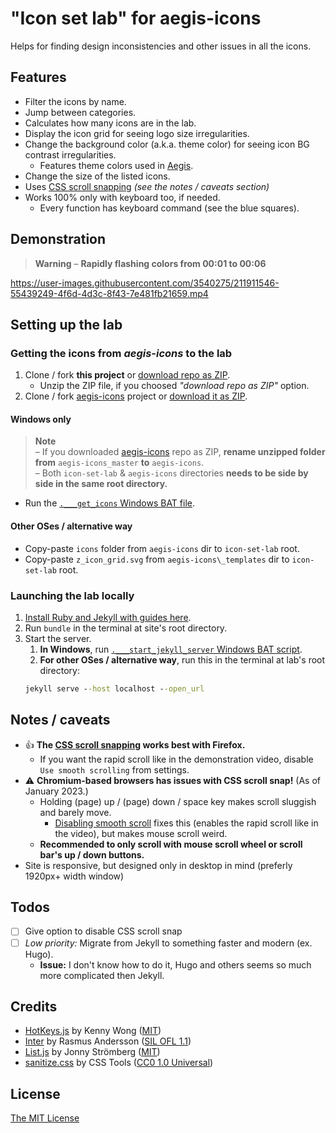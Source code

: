 # "Icon set lab" for aegis-icons

Helps for finding design inconsistencies and other issues in all the icons.

## Features

- Filter the icons by name.
- Jump between categories.
- Calculates how many icons are in the lab.
- Display the icon grid for seeing logo size irregularities.
- Change the background color (a.k.a. theme color) for seeing icon BG contrast irregularities.
  - Features theme colors used in [Aegis](https://github.com/beemdevelopment/Aegis).
- Change the size of the listed icons.
- Uses [CSS scroll snapping](https://developer.mozilla.org/en-US/docs/Web/CSS/CSS_Scroll_Snap) *(see the notes / caveats section)*
- Works 100% only with keyboard too, if needed.
  - Every function has keyboard command (see the blue squares).

## Demonstration

> **Warning** – **Rapidly flashing colors from 00:01 to 00:06**

https://user-images.githubusercontent.com/3540275/211911546-55439249-4f6d-4d3c-8f43-7e481fb21659.mp4

## Setting up the lab

### Getting the icons from *aegis-icons* to the lab

1. Clone / fork **this project** or [download repo as ZIP](https://github.com/aegis-icons/icon-set-lab/archive/refs/heads/main.zip).
   - Unzip the ZIP file, if you choosed *"download repo as ZIP"* option.
2. Clone / fork [aegis-icons](https://github.com/aegis-icons/aegis-icons) project or [download it as ZIP](https://github.com/aegis-icons/aegis-icons/archive/refs/heads/master.zip).

#### Windows only

> **Note** \
> – If you downloaded [aegis-icons](https://github.com/aegis-icons/aegis-icons) repo as ZIP, **rename unzipped folder from** `aegis-icons_master` **to** `aegis-icons`. \
> – Both `icon-set-lab` & `aegis-icons` directories **needs to be side by side in the same root directory.**

- Run the [`.___get_icons` Windows BAT file](https://github.com/aegis-icons/icon-set-lab/blob/main/.___get_icons.bat).

#### Other OSes / alternative way

- Copy-paste `icons` folder from `aegis-icons` dir to `icon-set-lab` root.
- Copy-paste `z_icon_grid.svg` from `aegis-icons\_templates` dir to `icon-set-lab` root. 

### Launching the lab locally

1. [Install Ruby and Jekyll with guides here](https://jekyllrb.com/docs/installation/#guides).
2. Run `bundle` in the terminal at site's root directory.
3. Start the server.
   1. **In Windows**, run [`.___start_jekyll_server` Windows BAT script](https://github.com/aegis-icons/icon-set-lab/blob/main/.___start_jekyll_server.bat).
   2.  **For other OSes / alternative way**, run this in the terminal at lab's root directory:
   ```cmd
   jekyll serve --host localhost --open_url
   ```

## Notes / caveats

- :thumbsup: **The [CSS scroll snapping](https://developer.mozilla.org/en-US/docs/Web/CSS/CSS_Scroll_Snap) works best with Firefox.**
  - If you want the rapid scroll like in the demonstration video, disable `Use smooth scrolling` from settings.
- :warning: **Chromium-based browsers has issues with CSS scroll snap!** (As of January 2023.)
  - Holding (page) up / (page) down / space key makes scroll sluggish and barely move.
    - [Disabling smooth scroll](https://www.tenforums.com/tutorials/112915-enable-disable-smooth-scrolling-google-chrome.html) fixes this (enables the rapid scroll like in the video), but makes mouse scroll weird.
  - **Recommended to only scroll with mouse scroll wheel or scroll bar's up / down buttons.**
- Site is responsive, but designed only in desktop in mind (preferly 1920px+ width window)

## Todos

- [ ] Give option to disable CSS scroll snap
- [ ] _Low priority:_ Migrate from Jekyll to something faster and modern (ex. Hugo).
  - **Issue:** I don't know how to do it, Hugo and others seems so much more complicated then Jekyll.

## Credits

- [HotKeys.js](https://wangchujiang.com/hotkeys/) by Kenny Wong ([MIT](https://github.com/jaywcjlove/hotkeys/blob/master/LICENSE))
- [Inter](https://rsms.me/inter/) by Rasmus Andersson ([SIL OFL 1.1](https://github.com/rsms/inter/blob/master/LICENSE.txt))
- [List.js](https://listjs.com/) by Jonny Strömberg ([MIT](https://github.com/javve/list.js/blob/master/LICENSE))
- [sanitize.css](https://github.com/csstools/sanitize.css) by CSS Tools ([CC0 1.0 Universal](https://github.com/csstools/sanitize.css/blob/main/LICENSE.md))

## License

[The MIT License](LICENSE.md)